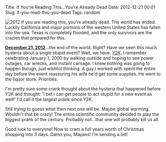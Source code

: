 Title: If You're Reading This...You're Already Dead
Date: 2012-12-21 00:01
Slug: if-you-read-this-you-dead
Tags: random

![2012](/static/images/2012/2012.jpg "2012 End of the World")  If you are reading this, you're already dead.  The world has ended.  Luckily California and major portions of the western United States has fallen into the sea.  Texas is completely flooded, and the only survivors are the crazies that prepared for this.

**[December 21, 2012](https://en.wikipedia.org/wiki/2012_phenomenon)**...the end of the world.  Right?  Have we seen this much hysteria about a single stupid event?  Wait, we have.  _[Y2K](https://en.wikipedia.org/wiki/Year_2000_problem)_.  I remember celebrating January 1, 2000 by walking outside and hoping to see power outages, car wrecks, and instant carnage.  I knew nothing was going to happen though, just wishful thinking.  A guy I worked with spent the entire day before the event reassuring his wife he'd get some supplies.  He went to the liquor store.  Priorities.

I'm pretty sure some crank thought about the hysteria that happened before Y2K and thought: 'I bet I can get people to act stupid for a new event as well!'  I'd call it the largest prank since Y2K.

Still trying to guess what then next one will be.  Maybe global warming.  Wouldn't that be crazy!  The entire scientific community decided to play the biggest prank of the century.  Probably not...that one will probably kill us all.

Good luck to everyone!  Now to cram a full years worth of Christmas shopping into 3 days.  Damn you, Mayans!  I'm sending a bill!
